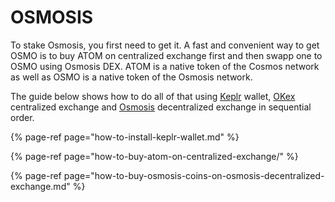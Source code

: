 # OSMOSIS

To stake Osmosis, you first need to get it. A fast and convenient way to get OSMO is to buy ATOM on centralized exchange first and then swapp one to OSMO using Osmosis DEX. ATOM is a native token of the Cosmos network as well as OSMO is a native token of the Osmosis network.

The guide below shows how to do all of that using [Keplr](https://www.keplr.app/) wallet, [OKex](https://www.okex.com/join/2995542) centralized exchange and [Osmosis](https://osmosis.zone/) decentralized exchange in sequential order.

{% page-ref page="how-to-install-keplr-wallet.md" %}

{% page-ref page="how-to-buy-atom-on-centralized-exchange/" %}

{% page-ref page="how-to-buy-osmosis-coins-on-osmosis-decentralized-exchange.md" %}



